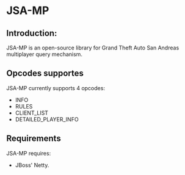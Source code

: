 JSA-MP
=================================
 
Introduction:
---------------------------------
JSA-MP is an open-source library for Grand Theft Auto San Andreas multiplayer query mechanism.

Opcodes supportes
---------------------------------
JSA-MP currently supports 4 opcodes:  
* INFO 
* RULES
* CLIENT_LIST 
* DETAILED_PLAYER_INFO 

Requirements
---------------------------------
JSA-MP requires:  
* JBoss' Netty.
